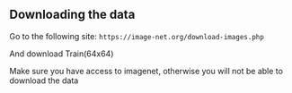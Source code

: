 ## Downloading the data

Go to the following site:
`https://image-net.org/download-images.php`

And download Train(64x64)

Make sure you have access to imagenet, otherwise you will not be able to download the data
